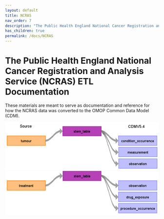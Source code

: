 ```yaml
---
layout: default
title: NCRAS
nav_order: 7
description: "The Public Health England National Cancer Registration and Analysis Service (NCRAS)"
has_children: true
permalink: /docs/NCRAS
---
```


# The Public Health England National Cancer Registration and Analysis Service (NCRAS) ETL Documentation

These materials are meant to serve as documentation and reference for how the NCRAS data was converted to the OMOP Common Data Model (CDM).

![](images/tumour_to_cdm.png)
![](images/treatment_to_cdm.png)